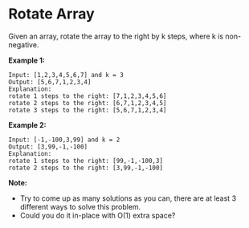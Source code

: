 # Rotate Array

Given an array, rotate the array to the right by k steps, where k is non-negative.

__Example 1:__

```pseudo
Input: [1,2,3,4,5,6,7] and k = 3
Output: [5,6,7,1,2,3,4]
Explanation:
rotate 1 steps to the right: [7,1,2,3,4,5,6]
rotate 2 steps to the right: [6,7,1,2,3,4,5]
rotate 3 steps to the right: [5,6,7,1,2,3,4]
```

__Example 2:__

```pseudo
Input: [-1,-100,3,99] and k = 2
Output: [3,99,-1,-100]
Explanation:
rotate 1 steps to the right: [99,-1,-100,3]
rotate 2 steps to the right: [3,99,-1,-100]
```

__Note:__

- Try to come up as many solutions as you can, there are at least 3 different ways to solve this problem.
- Could you do it in-place with O(1) extra space?